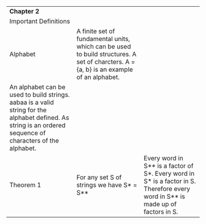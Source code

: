 <table>
	<tr colspan="2">
		<td><b>Chapter 2</b></td>
	</tr>
	<tr colspan="2">
		<td>Important Definitions</td>
	</tr>
	<tr>
		<td>Alphabet</td>
		<td>A finite set of fundamental units, which can be used to build structures. A set of charcters. A = {a, b} is an example of an alphabet.</td>
	</tr>
	<tr colspan="2">
		<td>An alphabet can be used to build strings. aabaa is a valid string for the alphabet defined. As string is an ordered sequence of characters of the alphabet. </td>
	</tr>
	<tr>
		<td>Theorem 1</td>
		<td>For any set S of strings we have S* = S**</td>
		<td>Every word in S** is a factor of S*. Every word in S* is a factor in S. Therefore every word in S** is made up of factors in S.</td>
	</tr>
</table>